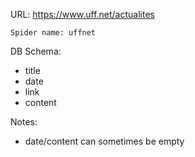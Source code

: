 URL: https://www.uff.net/actualites

    Spider name: uffnet

DB Schema:
- title
- date
- link
- content

Notes:
- date/content can sometimes be empty
